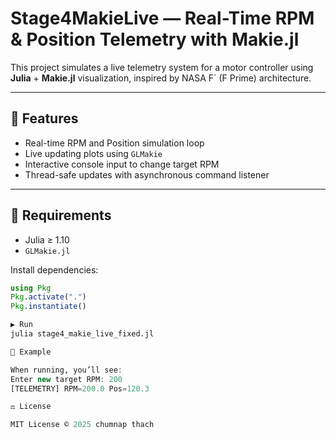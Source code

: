 # Stage4MakieLive — Real-Time RPM & Position Telemetry with Makie.jl

This project simulates a live telemetry system for a motor controller using
**Julia** + **Makie.jl** visualization, inspired by NASA F´ (F Prime) architecture.

---

## 🚀 Features
- Real-time RPM and Position simulation loop  
- Live updating plots using `GLMakie`  
- Interactive console input to change target RPM  
- Thread-safe updates with asynchronous command listener  

---

## 🧩 Requirements
- Julia ≥ 1.10
- `GLMakie.jl`

Install dependencies:
```julia
using Pkg
Pkg.activate(".")
Pkg.instantiate()

▶️ Run
julia stage4_makie_live_fixed.jl

📡 Example

When running, you’ll see:
Enter new target RPM: 200
[TELEMETRY] RPM=200.0 Pos=120.3

⚖️ License

MIT License © 2025 chumnap thach

